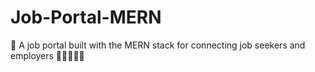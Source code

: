 # Job-Portal-MERN
🚀 A job portal built with the MERN stack for connecting job seekers and employers 💼👩‍💻👨‍💻
